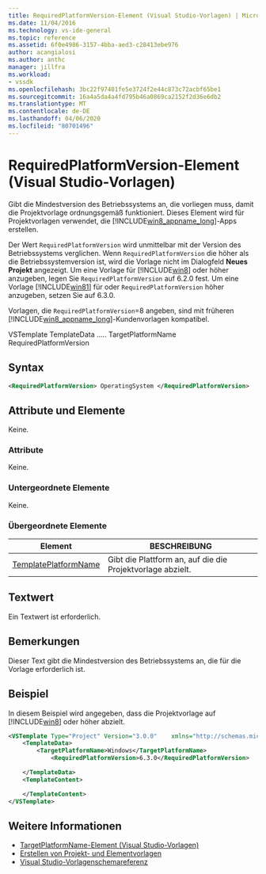 ```yaml
---
title: RequiredPlatformVersion-Element (Visual Studio-Vorlagen) | Microsoft Docs
ms.date: 11/04/2016
ms.technology: vs-ide-general
ms.topic: reference
ms.assetid: 6f0e4986-3157-4bba-aed3-c28413ebe976
author: acangialosi
ms.author: anthc
manager: jillfra
ms.workload:
- vssdk
ms.openlocfilehash: 3bc22f97401fe5e3724f2e44c873c72acbf65be1
ms.sourcegitcommit: 16a4a5da4a4fd795b46a0869ca2152f2d36e6db2
ms.translationtype: MT
ms.contentlocale: de-DE
ms.lasthandoff: 04/06/2020
ms.locfileid: "80701496"
---
```

# <a name="requiredplatformversion-element-visual-studio-templates"></a>RequiredPlatformVersion-Element (Visual Studio-Vorlagen)
Gibt die Mindestversion des Betriebssystems an, die vorliegen muss, damit die Projektvorlage ordnungsgemäß funktioniert. Dieses Element wird für Projektvorlagen verwendet, die [!INCLUDE[win8_appname_long](../debugger/includes/win8_appname_long_md.md)]-Apps erstellen.

 Der Wert `RequiredPlatformVersion` wird unmittelbar mit der Version des Betriebssystems verglichen. Wenn `RequiredPlatformVersion` die höher als die Betriebssystemversion ist, wird die Vorlage nicht im Dialogfeld **Neues Projekt** angezeigt. Um eine Vorlage für [!INCLUDE[win8](../debugger/includes/win8_md.md)] oder höher anzugeben, legen Sie `RequiredPlatformVersion` auf 6.2.0 fest. Um eine Vorlage [!INCLUDE[win81](../debugger/includes/win81_md.md)] für oder `RequiredPlatformVersion` höher anzugeben, setzen Sie auf 6.3.0.

 Vorlagen, die `RequiredPlatformVersion`=8 angeben, sind mit früheren [!INCLUDE[win8_appname_long](../debugger/includes/win8_appname_long_md.md)]-Kundenvorlagen kompatibel.

 VSTemplate TemplateData ..... TargetPlatformName RequiredPlatformVersion

## <a name="syntax"></a>Syntax

```xml
<RequiredPlatformVersion> OperatingSystem </RequiredPlatformVersion>
```

## <a name="attributes-and-elements"></a>Attribute und Elemente
 Keine.

### <a name="attributes"></a>Attribute
 Keine.

### <a name="child-elements"></a>Untergeordnete Elemente
 Keine.

### <a name="parent-elements"></a>Übergeordnete Elemente

|Element|BESCHREIBUNG|
|-------------|-----------------|
|[TemplatePlatformName](../extensibility/templatedata-element-visual-studio-templates.md)|Gibt die Plattform an, auf die die Projektvorlage abzielt.|

## <a name="text-value"></a>Textwert
 Ein Textwert ist erforderlich.

## <a name="remarks"></a>Bemerkungen
 Dieser Text gibt die Mindestversion des Betriebssystems an, die für die Vorlage erforderlich ist.

## <a name="example"></a>Beispiel
 In diesem Beispiel wird angegeben, dass die Projektvorlage auf [!INCLUDE[win8](../debugger/includes/win8_md.md)] oder höher abzielt.

```xml
<VSTemplate Type="Project" Version="3.0.0"    xmlns="http://schemas.microsoft.com/developer/vstemplate/2005">
    <TemplateData>
        <TargetPlatformName>Windows</TargetPlatformName>
            <RequiredPlatformVersion>6.3.0</RequiredPlatformVersion>

    </TemplateData>
    <TemplateContent>

    </TemplateContent>
</VSTemplate>
```

## <a name="see-also"></a>Weitere Informationen
- [TargetPlatformName-Element (Visual Studio-Vorlagen)](../extensibility/targetplatformname-element-visual-studio-templates.md)
- [Erstellen von Projekt- und Elementvorlagen](../ide/creating-project-and-item-templates.md)
- [Visual Studio-Vorlagenschemareferenz](../extensibility/visual-studio-template-schema-reference.md)
